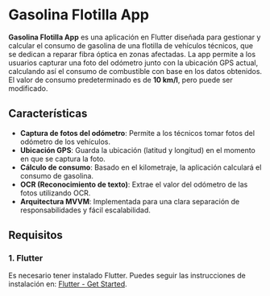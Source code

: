 # Gasolina Flotilla App

**Gasolina Flotilla App** es una aplicación en Flutter diseñada para gestionar y calcular el consumo de gasolina de una flotilla de vehículos técnicos, que se dedican a reparar fibra óptica en zonas afectadas. La app permite a los usuarios capturar una foto del odómetro junto con la ubicación GPS actual, calculando así el consumo de combustible con base en los datos obtenidos. El valor de consumo predeterminado es de **10 km/l**, pero puede ser modificado.

## Características

- **Captura de fotos del odómetro**: Permite a los técnicos tomar fotos del odómetro de los vehículos.
- **Ubicación GPS**: Guarda la ubicación (latitud y longitud) en el momento en que se captura la foto.
- **Cálculo de consumo**: Basado en el kilometraje, la aplicación calculará el consumo de gasolina.
- **OCR (Reconocimiento de texto)**: Extrae el valor del odómetro de las fotos utilizando OCR.
- **Arquitectura MVVM**: Implementada para una clara separación de responsabilidades y fácil escalabilidad.

## Requisitos

### 1. Flutter
Es necesario tener instalado Flutter. Puedes seguir las instrucciones de instalación en: [Flutter - Get Started](https://flutter.dev/docs/get-started/install).
